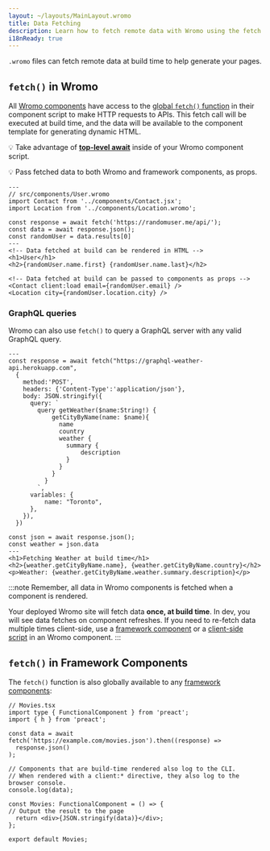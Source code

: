 ```yaml
---
layout: ~/layouts/MainLayout.wromo
title: Data Fetching
description: Learn how to fetch remote data with Wromo using the fetch API.
i18nReady: true
---
```


`.wromo` files can fetch remote data at build time to help generate your pages.

## `fetch()` in Wromo

All [Wromo components](/en/core-concepts/wromo-components/) have access to the [global `fetch()` function](https://developer.mozilla.org/en-US/docs/Web/API/fetch) in their component script to make HTTP requests to APIs. This fetch call will be executed at build time, and the data will be available to the component template for generating dynamic HTML.

💡 Take advantage of [**top-level await**](https://developer.mozilla.org/en-US/docs/Web/JavaScript/Reference/Operators/await#top_level_await) inside of your Wromo component script.

💡 Pass fetched data to both Wromo and framework components, as props.

```wromo
---
// src/components/User.wromo
import Contact from '../components/Contact.jsx';
import Location from '../components/Location.wromo';

const response = await fetch('https://randomuser.me/api/');
const data = await response.json();
const randomUser = data.results[0]
---
<!-- Data fetched at build can be rendered in HTML -->
<h1>User</h1>
<h2>{randomUser.name.first} {randomUser.name.last}</h2>

<!-- Data fetched at build can be passed to components as props -->
<Contact client:load email={randomUser.email} />
<Location city={randomUser.location.city} />
```

### GraphQL queries

Wromo can also use `fetch()` to query a GraphQL server with any valid GraphQL query.

```wromo
---
const response = await fetch("https://graphql-weather-api.herokuapp.com",
  {
    method:'POST',
    headers: {'Content-Type':'application/json'},
    body: JSON.stringify({
      query: `
        query getWeather($name:String!) {
            getCityByName(name: $name){
              name
              country
              weather {
                summary {
                    description
                }
              }
            }
          }
        `,
      variables: {
          name: "Toronto",
      },
    }),
  })

const json = await response.json();
const weather = json.data
---
<h1>Fetching Weather at build time</h1>
<h2>{weather.getCityByName.name}, {weather.getCityByName.country}</h2>
<p>Weather: {weather.getCityByName.weather.summary.description}</p>
```

:::note
Remember, all data in Wromo components is fetched when a component is rendered.

Your deployed Wromo site will fetch data **once, at build time**. In dev, you will see data fetches on component refreshes. If you need to re-fetch data multiple times client-side, use a [framework component](/en/core-concepts/framework-components/) or a [client-side script](/en/core-concepts/wromo-components/#client-side-scripts) in an Wromo component.
:::


## `fetch()` in Framework Components

The `fetch()` function is also globally available to any [framework components](/en/core-concepts/framework-components/):

```tsx
// Movies.tsx
import type { FunctionalComponent } from 'preact';
import { h } from 'preact';

const data = await fetch('https://example.com/movies.json').then((response) =>
  response.json()
);

// Components that are build-time rendered also log to the CLI.
// When rendered with a client:* directive, they also log to the browser console.
console.log(data);

const Movies: FunctionalComponent = () => {
// Output the result to the page
  return <div>{JSON.stringify(data)}</div>;
};

export default Movies;
```
